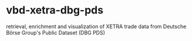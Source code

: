 # vbd-xetra-dbg-pds
retrieval, enrichment and visualization of XETRA trade data from Deutsche Börse Group's Public Dataset (DBG PDS)

